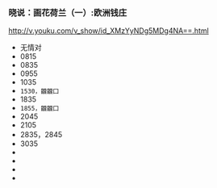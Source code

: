 ### 晓说：画花荷兰（一）:欧洲钱庄
http://v.youku.com/v_show/id_XMzYyNDg5MDg4NA==.html
- 无情对
- 0815
- 0835
- 0955
- 1035
- `1530，龖龖囗`
- 1835
- `1855，龖龖囗`
- 2045
- 2105
- 2835，2845
- 3035
- 
- 
- 
- 